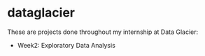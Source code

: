 # dataglacier

These are projects done throughout my internship at Data Glacier:

* Week2: Exploratory Data Analysis
